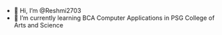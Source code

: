 - 👋 Hi, I’m @Reshmi2703
- 🌱 I’m currently learning BCA Computer Applications in PSG College of Arts and Science


<!---
Reshmi2703/Reshmi2703 is a ✨ special ✨ repository because its `README.md` (this file) appears on your GitHub profile.
You can click the Preview link to take a look at your changes.
--->
